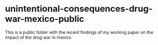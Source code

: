 # unintentional-consequences-drug-war-mexico-public
This is a public folder with the recent findings of my working paper on the impact of the drug war in mexico
